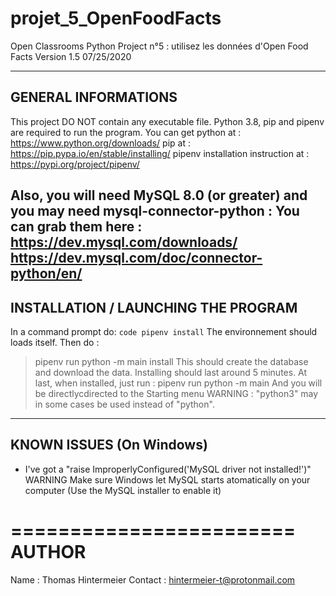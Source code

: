 # projet_5_OpenFoodFacts
Open Classrooms Python Project n°5 : utilisez les données d'Open Food Facts
Version 1.5 07/25/2020

------------------------
GENERAL INFORMATIONS
------------------------
This project DO NOT contain any executable file.
Python 3.8, pip and pipenv are required to run the program.
You can get python at : https://www.python.org/downloads/
            pip at : https://pip.pypa.io/en/stable/installing/
            pipenv installation instruction at : https://pypi.org/project/pipenv/
            
Also, you will need MySQL 8.0 (or greater) and you may need mysql-connector-python :
You can grab them here :    https://dev.mysql.com/downloads/
                            https://dev.mysql.com/doc/connector-python/en/ 
------------------------
INSTALLATION / LAUNCHING THE PROGRAM
------------------------
In a command prompt do:
``code
pipenv install``
The environnement should loads itself. Then do :
>pipenv run python -m main install
This should create the database and download the data.
Installing should last around 5 minutes.
At last, when installed, just run :
>pipenv run python -m main
And you will be directlycdirected to the Starting menu
WARNING : "python3" may in some cases be used instead of "python".

------------------------
KNOWN ISSUES (On Windows)
------------------------
- I've got a "raise ImproperlyConfigured('MySQL driver not installed!')" WARNING
    Make sure Windows let MySQL starts atomatically on your computer
    (Use the MySQL installer to enable it)

========================
AUTHOR
========================
Name : Thomas Hintermeier
Contact : hintermeier-t@protonmail.com
